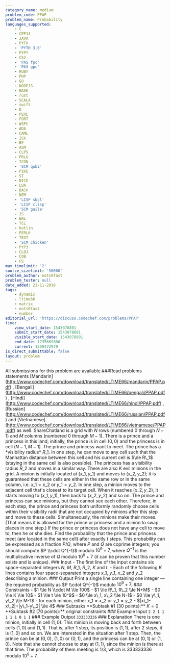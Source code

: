 ```yaml
---
category_name: medium
problem_code: PPAP
problem_name: Probability
languages_supported:
    - C
    - CPP14
    - JAVA
    - PYTH
    - 'PYTH 3.6'
    - PYPY
    - CS2
    - 'PAS fpc'
    - 'PAS gpc'
    - RUBY
    - PHP
    - GO
    - NODEJS
    - HASK
    - rust
    - SCALA
    - swift
    - D
    - PERL
    - FORT
    - WSPC
    - ADA
    - CAML
    - ICK
    - BF
    - ASM
    - CLPS
    - PRLG
    - ICON
    - 'SCM qobi'
    - PIKE
    - ST
    - NICE
    - LUA
    - BASH
    - NEM
    - 'LISP sbcl'
    - 'LISP clisp'
    - 'SCM guile'
    - JS
    - ERL
    - TCL
    - kotlin
    - PERL6
    - TEXT
    - 'SCM chicken'
    - PYP3
    - CLOJ
    - COB
    - FS
max_timelimit: '2'
source_sizelimit: '50000'
problem_author: nots0fast
problem_tester: null
date_added: 21-11-2018
tags:
    - dynamic
    - ltime66
    - matrix
    - nots0fast
    - number
editorial_url: 'https://discuss.codechef.com/problems/PPAP'
time:
    view_start_date: 1543078801
    submit_start_date: 1543078801
    visible_start_date: 1543078801
    end_date: 1735669800
    current: 1559472979
is_direct_submittable: false
layout: problem
---
```

All submissions for this problem are available.\###Read problems statements \[Mandarin\](http://www.codechef.com/download/translated/LTIME66/mandarin/PPAP.pdf) , \[Bengali\](http://www.codechef.com/download/translated/LTIME66/bengali/PPAP.pdf) , \[Hindi\](http://www.codechef.com/download/translated/LTIME66/hindi/PPAP.pdf) , \[Russian\](http://www.codechef.com/download/translated/LTIME66/russian/PPAP.pdf) and \[Vietnamese\](http://www.codechef.com/download/translated/LTIME66/vietnamese/PPAP.pdf) as well. ShareChatland is a grid with $N$ rows (numbered $0$ through $N-1$) and $M$ columns (numbered $0$ through $M-1$). There is a prince and a princess in this land; initially, the prince is in cell $(0, 0)$ and the princess is in cell $(N-1, M-1)$. The prince and princess want to meet. The prince has a \*visibility radius\* $R\_1$. In one step, he can move to any cell such that the Manhattan distance between this cell and his current cell is $\\le R\_1$ (staying in the same cell is also possible). The princess has a visibility radius $R\_2$ and moves in a similar way. There are also $K$ evil minions in the grid. A minion is initially located at $(x\_1, y\_1)$ and moves to $(x\_2, y\_2)$; it is guaranteed that these cells are either in the same row or in the same column, i.e. $x\_1 = x\_2$ or $y\_1 = y\_2$. In one step, a minion moves to the adjacent cell that's closest to its target cell. When it reaches $(x\_2, y\_2)$, it starts moving to $(x\_1, y\_1)$, then back to $(x\_2, y\_2)$ and so on. The prince and princess can see minions, but they cannot see each other. Therefore, in each step, the prince and princess both uniformly randomly choose cells within their visibility radii that are not occupied by minions after this step and move to these cells. Simultaneously, the minions make their moves. (That means it is allowed for the prince or princess and a minion to swap places in one step.) If the prince or princess does not have any cell to move to, then he or she dies. Find the probability that the prince and princess meet (are located in the same cell) after exactly $t$ steps. This probability can be expressed as a fraction $P/Q$, where $P$ and $Q$ are coprime integers; you should compute $P \\cdot Q^{-1}$ modulo $10^9+7$, where $Q^{-1}$ is the multiplicative inverse of $Q$ modulo $10^9+7$ (it can be proven that this number exists and is unique). ### Input - The first line of the input contains six space-separated integers $N$, $M$, $R\_1$, $R\_2$, $K$ and $t$. - Each of the following $K$ lines contains four space-separated integers $x\_1$, $y\_1$, $x\_2$ and $y\_2$ describing a minion. ### Output Print a single line containing one integer — the required probability as $P \\cdot Q^{-1}$ modulo $10^9+7$. ### Constraints - $1 \\le N \\cdot M \\le 100$ - $1 \\le R\_1, R\_2 \\le N+M$ - $0 \\le K \\le 10$ - $1 \\le t \\le 10^9$ - $0 \\le x\_1, x\_2 \\le N-1$ - $0 \\le y\_1, y\_2 \\le M-1$ - for each minion, either $x\_1 = x\_2$ or $y\_1 = y\_2$ - $|x\_1-x\_2|+|y\_1-y\_2| \\le 4$ ### Subtasks \*\*Subtask #1 (30 points):\*\* $K = 0$ \*\*Subtask #2 (70 points):\*\* original constraints ### Example Input ``` 2 2 1 1 1 1 1 0 1 1 ``` ### Example Output ``` 333333336 ``` ### Explanation There is one minion, initially in cell $(1, 0)$. This minion is moving back and forth between cells $(1, 0)$ and $(1, 1)$. That is, after $1$ step, its position is $(1, 1)$, after $2$ steps, it is $(1, 0)$ and so on. We are interested in the situation after $1$ step. Then, the prince can be at $(0, 0)$, $(1, 0)$ or $(0, 1)$, and the princess can be at $(0, 1)$ or $(1, 0)$. Note that she cannot choose to stay at $(1, 1)$, since the minion is there at that time. The probability of them meeting is $1/3$, which is $333333336$ modulo $10^9+7$.
